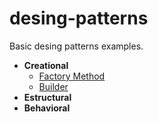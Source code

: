 # desing-patterns
Basic desing patterns examples.

* **Creational**
   * [Factory Method](/factory-method)
   * [Builder](/builder)
* **Estructural**
* **Behavioral**
